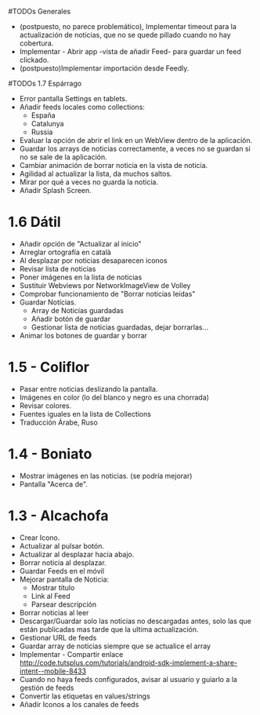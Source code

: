 #TODOs Generales

- (postpuesto, no parece problemático), Implementar timeout para la actualización de noticias, que no se quede pillado cuando no hay cobertura.
- Implementar - Abrir app -vista de añadir Feed-  para guardar un feed clickado.
- (postpuesto)Implementar importación desde Feedly.


#TODOs 1.7 Espárrago

- Error pantalla Settings en tablets.
- Añadir feeds locales como collections:
    - España
    - Catalunya
    - Russia
- Evaluar la opción de abrir el link en un WebView dentro de la aplicación.
- Guardar los arrays de noticias correctamente, a veces no se guardan si no se sale de la aplicación.
- Cambiar animación de borrar noticia en la vista de noticia.
- Agilidad al actualizar la lista, da muchos saltos.
- Mirar por qué a veces no guarda la noticia.
- Añadir Splash Screen.


# 1.6 Dátil
- Añadir opción de "Actualizar al inicio"
- Arreglar ortografía en català
- Al desplazar por noticias desaparecen iconos
- Revisar lista de noticias
- Poner imágenes en la lista de noticias
- Sustituir Webviews por NetworkImageView de Volley
- Comprobar funcionamiento de "Borrar noticias leídas"
- Guardar Notícias.
    - Array de Noticias guardadas
    - Añadir botón de guardar
    - Gestionar lista de noticias guardadas, dejar borrarlas...
- Animar los botones de guardar y borrar





# 1.5 - Coliflor
- Pasar entre noticias deslizando la pantalla.
- Imágenes en color (lo del blanco y negro es una chorrada)
- Revisar colores.
- Fuentes iguales en la lista de Collections
- Traducción Árabe, Ruso



# 1.4 - Boniato
- Mostrar imágenes en las noticias. (se podría mejorar)
- Pantalla "Acerca de".


# 1.3 - Alcachofa
- Crear Icono.
- Actualizar al pulsar botón.
- Actualizar al desplazar hacia abajo.
- Borrar noticia al desplazar.
- Guardar Feeds en el móvil
- Mejorar pantalla de Noticia:
  - Mostrar título
  - Link al Feed
  - Parsear descripción
- Borrar noticias al leer
- Descargar/Guardar solo las noticias no descargadas antes, solo las que están publicadas mas tarde que la ultima actualización.
- Gestionar URL de feeds
- Guardar array de noticias siempre que se actualice el array
- Implementar - Compartir enlace
http://code.tutsplus.com/tutorials/android-sdk-implement-a-share-intent--mobile-8433
- Cuando no haya feeds configurados, avisar al usuario y guiarlo a la gestión de feeds
- Convertir las etiquetas en values/strings
- Añadir Iconos a los canales de feeds
